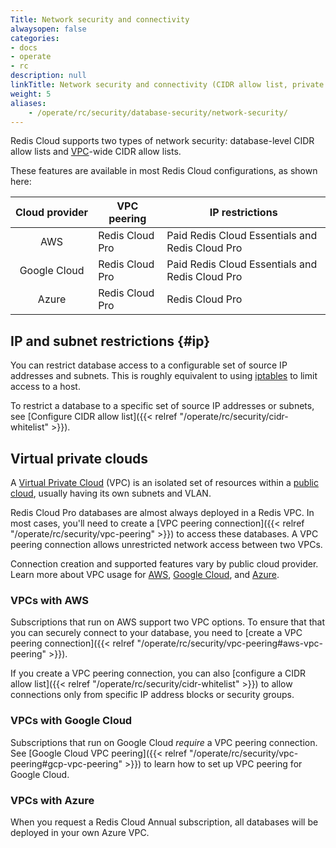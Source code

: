 ```yaml
---
Title: Network security and connectivity
alwaysopen: false
categories:
- docs
- operate
- rc
description: null
linkTitle: Network security and connectivity (CIDR allow list, private endpoints)
weight: 5
aliases:
    - /operate/rc/security/database-security/network-security/
---
```


Redis Cloud supports two types of network security: database-level CIDR allow lists and [VPC](#virtual-private-clouds)-wide CIDR allow lists.

These features are available in most Redis Cloud configurations, as shown here:

| Cloud&nbsp;provider | VPC peering | IP restrictions |
|:-------------------:|-------------|-----------------|
| AWS | Redis Cloud Pro | Paid Redis Cloud Essentials and Redis Cloud Pro |
| Google Cloud | Redis Cloud Pro | Paid Redis Cloud Essentials and Redis Cloud Pro |
| Azure | Redis Cloud Pro | Redis Cloud Pro |

## IP and subnet restrictions {#ip}

You can restrict database access to a configurable
set of source IP addresses and subnets. This is roughly equivalent
to using [iptables](https://en.wikipedia.org/wiki/Iptables) to limit access to a host.

To restrict a database to a specific set of source IP addresses or subnets, see [Configure CIDR allow list]({{< relref "/operate/rc/security/cidr-whitelist" >}}).

## Virtual private clouds

A [Virtual Private Cloud](https://en.wikipedia.org/wiki/Virtual_private_cloud) (VPC) is an isolated set of resources within a [public cloud](https://en.wikipedia.org/wiki/Cloud_computing#Public_cloud), usually having its own subnets and VLAN.

Redis Cloud Pro databases are almost always deployed in a Redis VPC. In most cases, you'll need to create a [VPC peering connection]({{< relref "/operate/rc/security/vpc-peering" >}}) to access these databases. A VPC peering connection allows unrestricted network access between two VPCs.

Connection creation and supported features vary by public cloud provider. Learn more about VPC usage for [AWS](#vpcs-with-aws), [Google Cloud](#vpcs-with-google-cloud), and [Azure](#vpcs-with-azure).

### VPCs with AWS

Subscriptions that run on AWS support two VPC options. To ensure that that you can securely connect to your database, you need to [create a VPC peering connection]({{< relref "/operate/rc/security/vpc-peering#aws-vpc-peering" >}}).

If you create a VPC peering connection, you can also [configure a CIDR allow list]({{< relref "/operate/rc/security/cidr-whitelist" >}}) to allow connections only from specific IP address blocks or security groups.

### VPCs with Google Cloud

Subscriptions that run on Google Cloud *require* a VPC peering connection. See [Google Cloud VPC peering]({{< relref "/operate/rc/security/vpc-peering#gcp-vpc-peering" >}}) to learn how to set up VPC peering for Google Cloud.

### VPCs with Azure

When you request a Redis Cloud Annual subscription, all databases will be deployed in your own Azure VPC.
